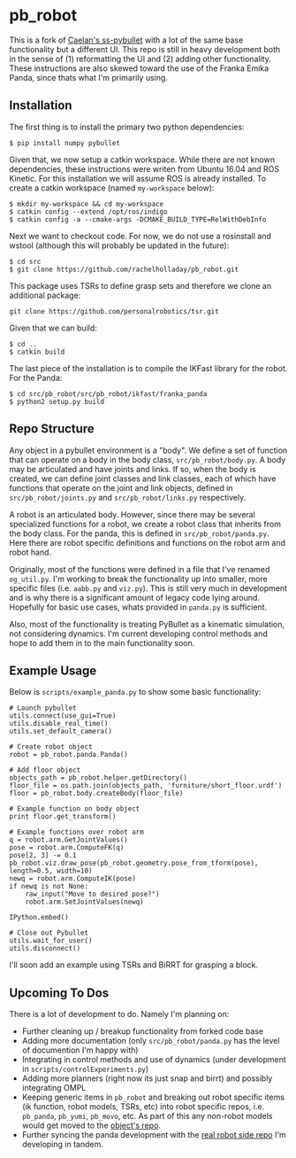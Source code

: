 # pb_robot

This is a fork of [Caelan's ss-pybullet](https://github.com/caelan/ss-pybullet) with a lot of the same base functionality but a different UI. This repo is still in heavy development both in the sense of (1) reformatting the UI and (2) adding other functionality. These instructions are also skewed toward the use of the Franka Emika Panda, since thats what I'm primarily using. 

## Installation

The first thing is to install the primary two python dependencies: 
```
$ pip install numpy pybullet
```

Given that, we now setup a catkin workspace. While there are not known dependencies, these instructions were writen from Ubuntu 16.04 and ROS Kinetic. For this installation we will assume ROS is already installed. To create a catkin workspace (named `my-workspace` below): 
```
$ mkdir my-workspace && cd my-workspace
$ catkin config --extend /opt/ros/indigo
$ catkin config -a --cmake-args -DCMAKE_BUILD_TYPE=RelWithDebInfo
```

Next we want to checkout code. For now, we do not use a rosinstall and wstool (although this will probably be updated in the future):
```
$ cd src
$ git clone https://github.com/rachelholladay/pb_robot.git
```
This package uses TSRs to define grasp sets and therefore we clone an additional package: 
```
git clone https://github.com/personalrobotics/tsr.git
```

Given that we can build:
```
$ cd ..
$ catkin build
```

The last piece of the installation is to compile the IKFast library for the robot. For the Panda:
```
$ cd src/pb_robot/src/pb_robot/ikfast/franka_panda
$ python2 setup.py build
```

## Repo Structure

Any object in a pybullet environment is a "body". We define a set of function that can operate on a body in the body class, `src/pb_robot/body.py`. A body may be articulated and have joints and links. If so, when the body is created, we can define joint classes and link classes, each of which have functions that operate on the joint and link objects, defined in `src/pb_robot/joints.py` and `src/pb_robot/links.py` respectively. 

A robot is an articulated body. However, since there may be several specialized functions for a robot, we create a robot class that inherits from the body class. For the panda, this is defined in `src/pb_robot/panda.py`. Here there are robot specific definitions and functions on the robot arm and robot hand. 

Originally, most of the functions were defined in a file that I've renamed `og_util.py`. I'm working to break the functionality up into smaller, more specific files (i.e. `aabb.py` and `viz.py`). This is still very much in development and is why there is a significant amount of legacy code lying around. Hopefully for basic use cases, whats provided in `panda.py` is sufficient.

Also, most of the functionality is treating PyBullet as a kinematic simulation, not considering dynamics. I'm current developing control methods and hope to add them in to the main functionality soon. 

## Example Usage

Below is `scripts/example_panda.py` to show some basic functionality:

```
# Launch pybullet
utils.connect(use_gui=True)
utils.disable_real_time()
utils.set_default_camera()

# Create robot object 
robot = pb_robot.panda.Panda()

# Add floor object 
objects_path = pb_robot.helper.getDirectory()
floor_file = os.path.join(objects_path, 'furniture/short_floor.urdf')
floor = pb_robot.body.createBody(floor_file)

# Example function on body object
print floor.get_transform()

# Example functions over robot arm
q = robot.arm.GetJointValues()
pose = robot.arm.ComputeFK(q)
pose[2, 3] -= 0.1
pb_robot.viz.draw_pose(pb_robot.geometry.pose_from_tform(pose), length=0.5, width=10)
newq = robot.arm.ComputeIK(pose)
if newq is not None:
    raw_input("Move to desired pose?")
    robot.arm.SetJointValues(newq)

IPython.embed()

# Close out Pybullet
utils.wait_for_user()
utils.disconnect()             
```

I'll soon add an example using TSRs and BiRRT for grasping a block. 

## Upcoming To Dos

There is a lot of development to do. Namely I'm planning on: 
* Further cleaning up / breakup functionality from forked code base
* Adding more documentation (only `src/pb_robot/panda.py` has the level of documention I'm happy with)
* Integrating in control methods and use of dynamics (under development in `scripts/controlExperiments.py`)
* Adding more planners (right now its just snap and birrt) and possibly integrating OMPL
* Keeping generic items in `pb_robot` and breaking out robot specific items (ik function, robot models, TSRs, etc) into robot specific repos, i.e. `pb_panda`, `pb_yumi`, `pb_movo`, etc. As part of this any non-robot models would get moved to the [object's repo](https://github.com/mcubelab/mcube_objects).
* Further syncing the panda development with the [real robot side repo](https://github.com/rachelholladay/franka_ros_interface) I'm developing in tandem. 
